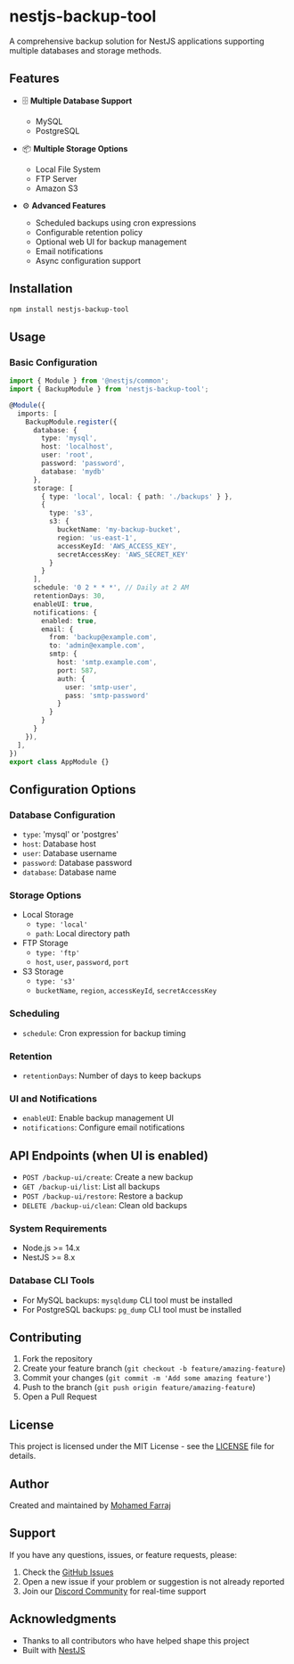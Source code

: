 # nestjs-backup-tool

A comprehensive backup solution for NestJS applications supporting multiple databases and storage methods.

## Features


- 🗄️ **Multiple Database Support**
  - MySQL
  - PostgreSQL

- 📦 **Multiple Storage Options**
  - Local File System
  - FTP Server
  - Amazon S3

- ⚙️ **Advanced Features**
  - Scheduled backups using cron expressions
  - Configurable retention policy
  - Optional web UI for backup management
  - Email notifications
  - Async configuration support


## Installation

```bash
npm install nestjs-backup-tool
```

## Usage

### Basic Configuration

```typescript
import { Module } from '@nestjs/common';
import { BackupModule } from 'nestjs-backup-tool';

@Module({
  imports: [
    BackupModule.register({
      database: {
        type: 'mysql',
        host: 'localhost',
        user: 'root',
        password: 'password',
        database: 'mydb'
      },
      storage: [
        { type: 'local', local: { path: './backups' } },
        { 
          type: 's3', 
          s3: { 
            bucketName: 'my-backup-bucket', 
            region: 'us-east-1',
            accessKeyId: 'AWS_ACCESS_KEY',
            secretAccessKey: 'AWS_SECRET_KEY'
          } 
        }
      ],
      schedule: '0 2 * * *', // Daily at 2 AM
      retentionDays: 30,
      enableUI: true,
      notifications: {
        enabled: true,
        email: {
          from: 'backup@example.com',
          to: 'admin@example.com',
          smtp: {
            host: 'smtp.example.com',
            port: 587,
            auth: {
              user: 'smtp-user',
              pass: 'smtp-password'
            }
          }
        }
      }
    }),
  ],
})
export class AppModule {}
```

## Configuration Options

### Database Configuration
- `type`: 'mysql' or 'postgres'
- `host`: Database host
- `user`: Database username
- `password`: Database password
- `database`: Database name

### Storage Options
- Local Storage
  - `type: 'local'`
  - `path`: Local directory path
- FTP Storage
  - `type: 'ftp'`
  - `host`, `user`, `password`, `port`
- S3 Storage
  - `type: 's3'`
  - `bucketName`, `region`, `accessKeyId`, `secretAccessKey`

### Scheduling
- `schedule`: Cron expression for backup timing

### Retention
- `retentionDays`: Number of days to keep backups

### UI and Notifications
- `enableUI`: Enable backup management UI
- `notifications`: Configure email notifications

## API Endpoints (when UI is enabled)
- `POST /backup-ui/create`: Create a new backup
- `GET /backup-ui/list`: List all backups
- `POST /backup-ui/restore`: Restore a backup
- `DELETE /backup-ui/clean`: Clean old backups


### System Requirements
- Node.js >= 14.x
- NestJS >= 8.x

### Database CLI Tools
- For MySQL backups: `mysqldump` CLI tool must be installed
- For PostgreSQL backups: `pg_dump` CLI tool must be installed

## Contributing

1. Fork the repository
2. Create your feature branch (`git checkout -b feature/amazing-feature`)
3. Commit your changes (`git commit -m 'Add some amazing feature'`)
4. Push to the branch (`git push origin feature/amazing-feature`)
5. Open a Pull Request

## License

This project is licensed under the MIT License - see the [LICENSE](LICENSE) file for details.

## Author

Created and maintained by [Mohamed Farraj](https://github.com/mohamedfarraj)

## Support

If you have any questions, issues, or feature requests, please:

1. Check the [GitHub Issues](https://github.com/mohamedfarraj/nestjs-backup-tool/issues)
2. Open a new issue if your problem or suggestion is not already reported
3. Join our [Discord Community](https://discord.gg/your-discord) for real-time support

## Acknowledgments

- Thanks to all contributors who have helped shape this project
- Built with [NestJS](https://nestjs.com/)
